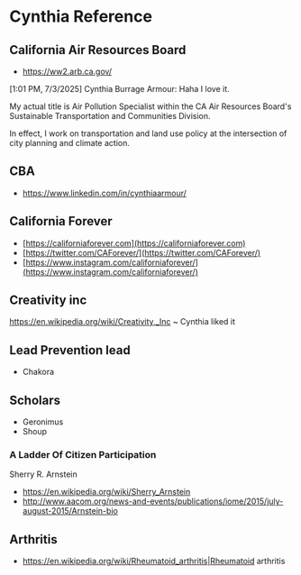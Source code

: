 # Cynthia Reference

## California Air Resources Board

* https://ww2.arb.ca.gov/

[1:01 PM, 7/3/2025] Cynthia Burrage Armour: Haha I love it.

My actual title is Air Pollution Specialist within the CA Air Resources Board's Sustainable Transportation and Communities Division.

In effect, I work on transportation and land use policy at the intersection of city planning and climate action.

## CBA

* https://www.linkedin.com/in/cynthiaarmour/

## California Forever

* [https://californiaforever.com](https://californiaforever.com)
* [https://twitter.com/CAForever/](https://twitter.com/CAForever/)
* [https://www.instagram.com/californiaforever/](https://www.instagram.com/californiaforever/)


## Creativity inc

https://en.wikipedia.org/wiki/Creativity,_Inc ~ Cynthia liked it


## Lead Prevention lead

* Chakora


## Scholars

* Geronimus
* Shoup

### A Ladder Of Citizen Participation

Sherry R. Arnstein

* https://en.wikipedia.org/wiki/Sherry_Arnstein
* http://www.aacom.org/news-and-events/publications/iome/2015/july-august-2015/Arnstein-bio


## Arthritis

* https://en.wikipedia.org/wiki/Rheumatoid_arthritis|Rheumatoid arthritis
